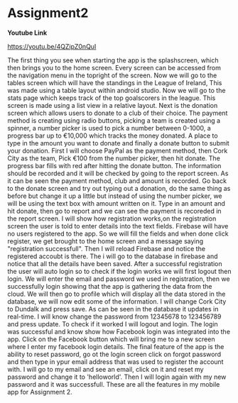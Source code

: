 # Assignment2
**Youtube Link**

https://youtu.be/4QZipZ0nQuI

The first thing you see when starting the app is the splashscreen, which then brings you to the home screen.
Every screen can be accessed from the navigation menu in the topright of the screen.
Now we will go to the tables screen which will have the standings in the League of Ireland, This was made using a table layout within android studio.
Now we will go to the stats page which keeps track of the top goalscorers in the league. This screen is made using a list view in a relative layout.
Next is the donation screen which allows users to donate to a club of their choice. The payment method is creating using radio buttons, picking a team is created using a spinner, a number picker is used to pick a number between 0-1000, a progress bar up to €10,000 which tracks the money donated. A place to type in the amount you want to donate and finally a donate button to submit your donation.
First I will choose PayPal as the payment method, then Cork City as the team, Pick €100 from the number picker, then hit donate. The progress bar fills with red after hitting the donate button.
The information should be recorded and it will be checked by going to the report screen. As it can be seen the payment method, club and amount is recorded.
Go back to the donate screen and try out typing out a donation, do the same thing as before but change it up a little but instead of using the number picker, we will be using the text box with amount written on it. Type in an amount and hit donate, then go to report and we can see the payment is recoreded in the report screen.
I will show how registration works,on the registration screen the user is told to enter details into the text fields. Firebase will have no users registered to the app. So we will fill the fields and when done click register, we get brought to the home screen and a message saying "registration successfull". Then I will reload Firebase and notice the registered accoubt is there. The i will go to the database in firebase and notice that all the details have been saved.
After a successful registration the user will auto login so to check if the login works we will first logout then login.
We will enter the email and password we used in registration, then we successfully login showing that the app is gathering the data from the cloud.
We will then go to profile which will display all the data stored in the database, we will now edit some of the information. I will change Cork City to Dundalk and press save. As can be seen in the database it updates in real-time.
I will know change the password from 12345678 to 123456789 and press update. To check if it worked I will logout and login.
The login was successful and know show how Facebook login was integrated into the app. Click on the Facebook button which will bring me to a new screen where I enter my facebook login details.
The final feature of the app is the ability to reset password, go ot the login screen click on forgot password and then type in ypur email address that was used to register the account with. I will go to my email and see an email, click on it and reset my password and change it to 'helloworld'. Then I will login again with my new password and it was successfull.
These are all the features in my mobile app for Assignment 2.
